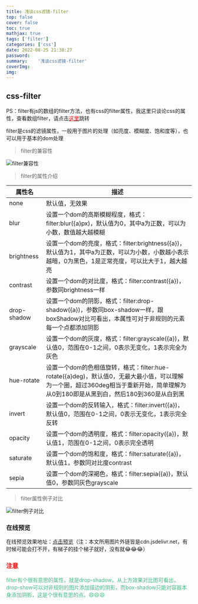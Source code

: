 ```yaml
---
title: 浅谈css滤镜-filter
top: false
cover: false
toc: true
mathjax: true
tags: ['filter']
categories: ['css']
date: 2022-08-25 21:38:27
password:
summary:	'浅谈css滤镜-filter'
coverImg:
img:
---
```


## css-filter
PS：filter有js的数组的filter方法，也有css的filter属性，我这里只谈论css的属性，查看数组filter，请点击<a href="/2022/08/25/js数组基本方法/#toc-heading-1"><font color="red">这里</font></a>跳转

filter是css的滤镜属性，一般用于图片的处理（如亮度、模糊度、饱和度等），也可以用于基本的dom处理

> filter的兼容性

![filter兼容性](https://cdn.jsdelivr.net/gh/ZhjDestiny/other/20220825-1.png)

> filter的属性介绍

|  属性名   | 描述  |
|  ----  | ----  |
| none  | 默认值，无效果 |
| blur  | 设置一个dom的高斯模糊程度，格式：filter:blur({a}px)，默认值为0，其中a为正数，可以为小数，数值越大越模糊 |
| brightness  | 设置一个dom的亮度，格式：filter:brightness({a})，默认值为1，其中a为正数，可以为小数，小数越小表示越暗，0为黑色，1是正常亮度，可以比大于1，越大越亮 |
| contrast  | 设置一个dom的对比度，格式：filter:contrast({a})，参数同brightness一样 |
| drop-shadow  | 设置一个dom的阴影，格式：filter:drop-shadow({a})，参数同box-shadow一样，跟boxShadow对比可看出，本属性可对于非规则的元素每一个点都添加阴影 |
| grayscale  | 设置一个dom的灰度，格式：filter:grayscale({a})，默认值0，范围在0-1之间，0表示无变化，1表示完全为灰色 |
| hue-rotate  | 设置一个dom的色相值旋转，格式：filter:hue-rotate({a}deg)，默认值0，无最大最小值，可以理解为一个圈，超过360deg相当于重新开始，简单理解为从0到180即是从黑到白，然后180到360是从白到黑 |
| invert  | 设置一个dom的反转输入，格式：filter:invert({a})，默认值0，范围在0-1之间，0表示无变化，1表示完全反转 |
| opacity  | 设置一个dom的透明度，格式：filter:opacity({a})，默认值1，范围在0-1之间，0表示完全透明 |
| saturate  | 设置一个dom的饱和度，格式：filter:saturate({a})，默认值1，参数同对比度contrast |
| sepia  | 设置一个dom的深褐色，格式：filter:sepia({a})，默认值0，参数同灰色grayscale |

> filter属性例子对比

![filter例子对比](https://cdn.jsdelivr.net/gh/ZhjDestiny/other/20220825-2.jpg)

### 在线预览

在线预览效果地址：<u>[点击预览](https://codepen.io/luoyangz/pen/QWmRPEM)</u>（注：本文所用图片外链皆是cdn.jsdelivr.net，有时候可能会打不开，有梯子的挂个梯子就好，没有就😂😂😂）

### <p style="color:red;">注意</p>
<p style="color:#42b983">filter有个很有意思的属性，就是drop-shadow。从上方效果对比图可看出，drop-show可以对非规则的图片添加描边的阴影，而box-shadow只能对容器本身添加阴影，这是个很有意思的点。😄😄😄<p>